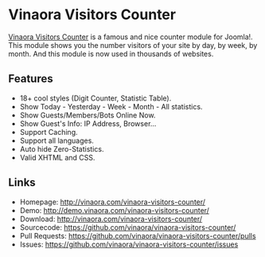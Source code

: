 Vinaora Visitors Counter
========================

[Vinaora Visitors Counter](http://vinaora.com/vinaora-visitors-counter/) is a famous and nice counter module for Joomla!. This module shows you the number visitors of your site by day, by week, by month. And this module is now used in thousands of websites.

Features
--------

* 18+ cool styles (Digit Counter, Statistic Table).
* Show Today - Yesterday - Week - Month - All statistics.
* Show Guests/Members/Bots Online Now.
* Show Guest's Info: IP Address, Browser...
* Support Caching.
* Support all languages.
* Auto hide Zero-Statistics.
* Valid XHTML and CSS.

Links
-----

* Homepage: http://vinaora.com/vinaora-visitors-counter/
* Demo: http://demo.vinaora.com/vinaora-visitors-counter/
* Download: http://vinaora.com/vinaora-visitors-counter/
* Sourcecode: https://github.com/vinaora/vinaora-visitors-counter/
* Pull Requests: https://github.com/vinaora/vinaora-visitors-counter/pulls
* Issues: https://github.com/vinaora/vinaora-visitors-counter/issues